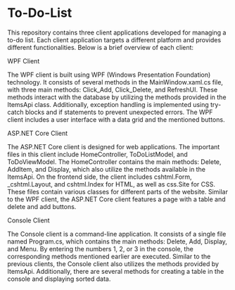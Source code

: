 # To-Do-List

This repository contains three client applications developed for managing a to-do list. Each client application targets a different platform and provides different functionalities. Below is a brief overview of each client:

WPF Client

The WPF client is built using WPF (Windows Presentation Foundation) technology. It consists of several methods in the MainWindow.xaml.cs file, with three main methods: Click_Add, Click_Delete, and RefreshUI. These methods interact with the database by utilizing the methods provided in the ItemsApi class. Additionally, exception handling is implemented using try-catch blocks and if statements to prevent unexpected errors. The WPF client includes a user interface with a data grid and the mentioned buttons.

ASP.NET Core Client

The ASP.NET Core client is designed for web applications. The important files in this client include HomeController, ToDoListModel, and ToDoViewModel. The HomeController contains the main methods: Delete, AddItem, and Display, which also utilize the methods available in the ItemsApi. On the frontend side, the client includes cshtml.Form, _cshtml.Layout, and cshtml.Index for HTML, as well as css.Site for CSS. These files contain various classes for different parts of the website. Similar to the WPF client, the ASP.NET Core client features a page with a table and delete and add buttons.

Console Client

The Console client is a command-line application. It consists of a single file named Program.cs, which contains the main methods: Delete, Add, Display, and Menu. By entering the numbers 1, 2, or 3 in the console, the corresponding methods mentioned earlier are executed. Similar to the previous clients, the Console client also utilizes the methods provided by ItemsApi. Additionally, there are several methods for creating a table in the console and displaying sorted data.